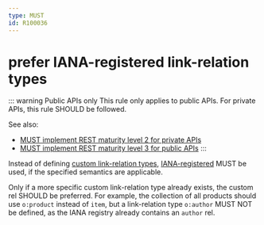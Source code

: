 ```yaml
---
type: MUST
id: R100036
---
```


# prefer IANA-registered link-relation types

::: warning Public APIs only
This rule only applies to public APIs. For private APIs, this rule SHOULD be followed.

See also:

- [MUST implement REST maturity level 2 for private APIs](../050_hypermedia/1010_must-implement-rest-maturity-level-2-for-private-apis.md)
- [MUST implement REST maturity level 3 for public APIs](../050_hypermedia/1020_must-implement-rest-maturity-level-3-for-public-apis.md)
  :::

Instead of defining [custom link-relation types](guidelines/020_guidelines/050_hypermedia/3030_must-use-absolute-urls-for-custom-rels.md),
[IANA-registered](http://www.iana.org/assignments/link-relations/link-relations.xhtml) MUST be used, if the specified
semantics are applicable.

Only if a more specific custom link-relation type already exists, the custom rel SHOULD be preferred. For example,
the collection of all products should use `o:product` instead of `item`, but a link-relation type `o:author` MUST NOT
be defined, as the IANA registry already contains an `author` rel.
